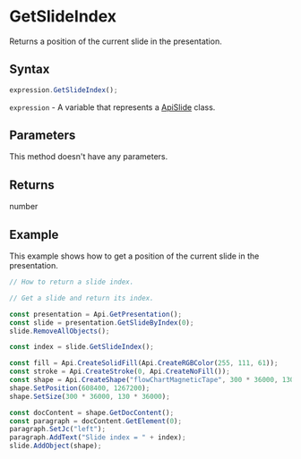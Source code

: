 # GetSlideIndex

Returns a position of the current slide in the presentation.

## Syntax

```javascript
expression.GetSlideIndex();
```

`expression` - A variable that represents a [ApiSlide](../ApiSlide.md) class.

## Parameters

This method doesn't have any parameters.

## Returns

number

## Example

This example shows how to get a position of the current slide in the presentation.

```javascript editor-pptx
// How to return a slide index.

// Get a slide and return its index.

const presentation = Api.GetPresentation();
const slide = presentation.GetSlideByIndex(0);
slide.RemoveAllObjects();

const index = slide.GetSlideIndex();

const fill = Api.CreateSolidFill(Api.CreateRGBColor(255, 111, 61));
const stroke = Api.CreateStroke(0, Api.CreateNoFill());
const shape = Api.CreateShape("flowChartMagneticTape", 300 * 36000, 130 * 36000, fill, stroke);
shape.SetPosition(608400, 1267200);
shape.SetSize(300 * 36000, 130 * 36000);

const docContent = shape.GetDocContent();
const paragraph = docContent.GetElement(0);
paragraph.SetJc("left");
paragraph.AddText("Slide index = " + index);
slide.AddObject(shape);

```

